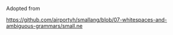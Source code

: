 Adopted from 

https://github.com/airportyh/smallang/blob/07-whitespaces-and-ambiguous-grammars/small.ne